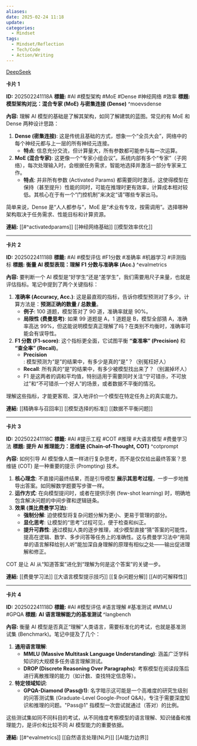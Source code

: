 ```yaml
---
aliases: 
date: 2025-02-24 11:18
update: 
categories:
  - Mindset
tags:
  - Mindset/Reflection
  - Tech/Code
  - Action/Writing
---
```

[DeepSeek](https://www.deepseek.com/)

**卡片 1**

**ID:** 202502241118A
**標籤:** #AI #模型架构 #MoE #Dense #神经网络 #效率
**標題:** **模型架构对比：混合专家 (MoE) 与密集连接 (Dense)** ^moevsdense

**內容:**
理解 AI 模型的基础是了解其架构，如同了解建筑的蓝图。常见的有 MoE 和 Dense 两种设计思路：

1.  **Dense (密集连接)**: 这是传统且基础的方式，想象一个“全员大会”，网络中的每个神经元都与上一层的所有神经元连接。
    *   **特点**: 信息充分交流，但计算量大，所有参数都可能参与每一次运算。
2.  **MoE (混合专家)**: 这更像一个“专家小组会议”。系统内部有多个“专家”（子网络），每次处理输入时，会根据任务需求，智能地选择并激活一部分专家来工作。
    *   **特点**: 并非所有参数 (Activated Params) 都需要同时激活，这使得模型在保持（甚至提升）性能的同时，可能在推理时更有效率，计算成本相对较低。其核心在于有一个“门控机制”来决定“请”哪些专家出马。

简单来说，Dense 是“人人都参与”，MoE 是“术业有专攻，按需调用”。选择哪种架构取决于任务需求、性能目标和计算资源。

**連結:** [[#^activatedparams]] [[神经网络基础]] [[模型效率优化]]

---

**卡片 2**

**ID:** 202502241118B
**標籤:** #AI #模型评估 #F1分数 #准确率 #机器学习 #评测指标
**標題:** **衡量 AI 模型表现：理解 F1 分数与准确率 (Acc.)** ^evalmetrics

**內容:**
要判断一个 AI 模型是“好学生”还是“差学生”，我们需要用尺子来量，也就是评估指标。笔记中提到了两个关键指标：

1.  **准确率 (Accuracy, Acc.)**: 这是最直观的指标，告诉你模型预测对了多少。计算方法是：**预测正确的数量 / 总数量**。
    *   **例子**: 100 道题，模型答对了 90 道，准确率就是 90%。
    *   **局限性 (费曼思考)**: 如果 99 道题是 A，1 道题是 B，模型全部猜 A，准确率高达 99%，但这能说明模型真正理解了吗？在类别不均衡时，准确率可能会有误导性。
2.  **F1 分数 (F1-score)**: 这个指标更全面，它试图平衡 **“查准率” (Precision)** 和 **“查全率” (Recall)**。
    *   **Precision**: 模型预测为“是”的结果中，有多少是真的“是”？（别冤枉好人）
    *   **Recall**: 所有真的“是”的结果中，有多少被模型找出来了？（别漏掉坏人）
    *   F1 是这两者的调和平均值，特别适用于需要同时关注“宁可错杀，不可放过”和“不可错杀一个好人”的场景，或者数据不平衡的情况。

理解这些指标，才能更客观、深入地评价一个模型在特定任务上的真实能力。

**連結:** [[精确率与召回率]] [[模型选择的标准]] [[数据不平衡问题]]

---

**卡片 3**

**ID:** 202502241118C
**標籤:** #AI #提示工程 #COT #推理 #大语言模型 #费曼学习法
**標題:** **提升 AI 推理能力：思维链 (Chain-of-Thought, COT)** ^cotprompt

**內容:**
如何引导 AI 模型像人类一样进行复杂思考，而不是仅仅给出最终答案？思维链 (COT) 是一种重要的提示 (Prompting) 技术。

1.  **核心理念**: 不直接问最终结果，而是引导模型 **展示其思考过程**，一步一步地推导出答案。如同解数学题要写步骤一样。
2.  **运作方式**: 在向模型提问时，或者在提供示例 (few-shot learning) 时，明确地包含解决问题的中间步骤和逻辑链条。
3.  **效果 (类比费曼学习法)**:
    *   **强制分解**: 迫使模型将复杂问题分解为更小、更易于管理的部分。
    *   **显化思考**: 让模型的“思考”过程可见，便于检查和纠正。
    *   **提升可靠性**: 通过模拟人类的逐步推理，减少模型直接“猜”答案的可能性，提高在逻辑、数学、多步问答等任务上的准确性。这与费曼学习法中“用简单的语言解释给别人听”能加深自身理解的原理有相似之处——输出促进理解和修正。

COT 是让 AI 从“知道答案”进化到“理解为何是这个答案”的关键一步。

**連結:** [[费曼学习法]] [[大语言模型提示技巧]] [[复杂问题分解]] [[AI的可解释性]]

---
**卡片 4**

**ID:** 202502241118D
**標籤:** #AI #模型评估 #语言理解 #基准测试 #MMLU #GPQA
**標題:** **AI 语言理解能力的基准测试** ^langbench

**內容:**
衡量 AI 模型是否真正“理解”人类语言，需要标准化的考试，也就是基准测试集 (Benchmark)。笔记中提及了几个：

1.  **通用语言理解**:
    *   **MMLU (Massive Multitask Language Understanding)**: 涵盖广泛学科知识的大规模多任务语言理解测试。
    *   **DROP (Discrete Reasoning Over Paragraphs)**: 考察模型在阅读段落后进行离散推理的能力（如计数、查找特定信息等）。
2.  **特定领域知识**:
    *   **GPQA-Diamond (Pass@1)**: 名字暗示这可能是一个高难度的研究生级别的问答测试集 (Graduate-Level Google-Proof Q&A)，专注于需要深度知识和推理的问题。"Pass@1" 指模型一次尝试就通过（答对）的比例。

这些测试集如同不同科目的考试，从不同维度考察模型的语言理解、知识储备和推理能力，是评价和比较不同 AI 模型能力的重要依据。

**連結:** [[#^evalmetrics]] [[自然语言处理(NLP)]] [[AI能力边界]]






